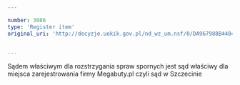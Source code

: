 ```yaml
---

number: 3086
type: 'Register item'
original_uri: 'http://decyzje.uokik.gov.pl/nd_wz_um.nsf/0/DA967988B4404A0CC12579E3003B7CEC?OpenDocument'


---
```


Sądem właściwym dla rozstrzygania spraw spornych jest sąd właściwy dla miejsca zarejestrowania firmy Megabuty.pl czyli sąd w Szczecinie
